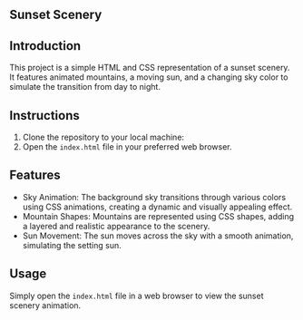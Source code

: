 
  <article>
        <h1>Sunset Scenery</h1>
        <section>
            <h2>Introduction</h2>
            <p>This project is a simple HTML and CSS representation of a sunset scenery. It features animated mountains, a moving sun, and a changing sky color to simulate the transition from day to night.</p>
        </section>
        <section>
            <h2>Instructions</h2>
            <ol>
                <li>Clone the repository to your local machine:</li>
                <li>Open the <code>index.html</code> file in your preferred web browser.</li>
            </ol>
        </section>
      <section>
            <h2>Features</h2>
            <ul>
                <li>Sky Animation: The background sky transitions through various colors using CSS animations, creating a dynamic and visually appealing effect.</li>
                <li>Mountain Shapes: Mountains are represented using CSS shapes, adding a layered and realistic appearance to the scenery.</li>
                <li>Sun Movement: The sun moves across the sky with a smooth animation, simulating the setting sun.</li>
            </ul>
        </section>
        <section>
            <h2>Usage</h2>
            <p>Simply open the <code>index.html</code> file in a web browser to view the sunset scenery animation.</p>
        </section>
    </article>

</body>

</html>
